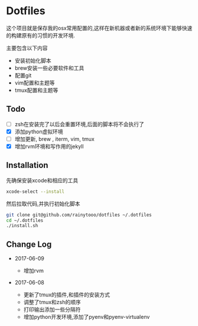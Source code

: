 Dotfiles
========

这个项目就是保存我的osx常用配置的,这样在新机器或者新的系统环境下能够快速的构建原有的习惯的开发环境.

主要包含以下内容

* 安装初始化脚本
* brew安装一些必要软件和工具
* 配置git
* vim配置和主题等
* tmux配置和主题等

Todo
-----------

* [ ] zsh在安装完了以后会重置环境,后面的脚本将不会执行了
* [x] 添加python虚拟环境
* [ ] 增加更新, brew , iterm, vim, tmux
* [x] 增加rvm环境和写作用的jekyll

Installation
------------

先确保安装xcode和相应的工具

```bash
xcode-select --install
```

然后拉取代码,并执行初始化脚本

``` bash
git clone git@github.com/rainytooo/dotfiles ~/.dotfiles
cd ~/.dotfiles
./install.sh
```


Change Log
----------

* 2017-06-09
    - 增加rvm

* 2017-06-08
    - 更新了tmux的插件,和插件的安装方式
    - 调整了tmux和zsh的顺序
    - 打印输出添加一些分隔符
    - 增加python开发环境,添加了pyenv和pyenv-virtualenv
